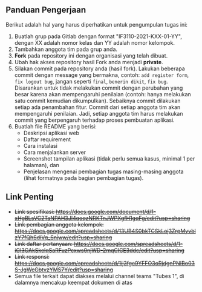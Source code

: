 ## Panduan Pengerjaan

Berikut adalah hal yang harus diperhatikan untuk pengumpulan tugas ini:

1. Buatlah grup pada Gitlab dengan format "IF3110-2021-KXX-01-YY", dengan XX adalah nomor kelas dan YY adalah nomor kelompok.
2. Tambahkan anggota tim pada grup anda.
3. **Fork** pada repository ini dengan organisasi yang telah dibuat.
4. Ubah hak akses repository hasil Fork anda menjadi **private**.
5. Silakan commit pada repository anda (hasil fork). Lakukan beberapa commit dengan message yang bermakna, contoh: `add register form`, `fix logout bug`, jangan seperti `final`, `benerin dikit`, `fix bug`. Disarankan untuk tidak melakukan commit dengan perubahan yang besar karena akan mempengaruhi penilaian (contoh: hanya melakukan satu commit kemudian dikumpulkan). Sebaiknya commit dilakukan setiap ada penambahan fitur. Commit dari setiap anggota tim akan mempengaruhi penilaian. Jadi, setiap anggota tim harus melakukan commit yang berpengaruh terhadap proses pembuatan aplikasi.
6. Buatlah file README yang berisi:
   - Deskripsi aplikasi web
   - Daftar requirement
   - Cara instalasi
   - Cara menjalankan server
   - Screenshot tampilan aplikasi (tidak perlu semua kasus, minimal 1 per halaman), dan
   - Penjelasan mengenai pembagian tugas masing-masing anggota (lihat formatnya pada bagian pembagian tugas).

## Link Penting

- ~~Link spesifikasi: https://docs.google.com/document/d/1-xHgBLsVC2TaNPAH3JI4qoqzNRKTnJWPXgfH1gqFg/edit?usp=sharing~~
- ~~Link pembagian anggota kelompok: https://docs.google.com/spreadsheets/d/13UB4S0bkTCSkLoj3ZrpMyvblzY7fQhSdlVq_Snjww/edit?usp=sharing~~
- ~~Link daftar pertanyaan: https://docs.google.com/spreadsheets/d/1-iGI3CAkSkelqSaRFuzPcxws0njWD-2mqCICE3ddc/edit?usp=sharing~~
- ~~Link responsi: https://docs.google.com/spreadsheets/d/1ij3fge9YFFO3oRjdgnPNIBo03S-JgWcGbtvzYMS7Y/edit?usp=sharing~~
- Semua file terkait dapat diakses melalui channel teams "Tubes 1", di dalamnya mencakup keempat dokumen di atas
